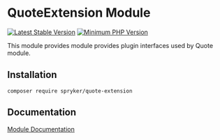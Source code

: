 # QuoteExtension Module
[![Latest Stable Version](https://poser.pugx.org/spryker/quote-extension/v/stable.svg)](https://packagist.org/packages/spryker/quote-extension)
[![Minimum PHP Version](https://img.shields.io/badge/php-%3E%3D%207.3-8892BF.svg)](https://php.net/)

This module provides module provides plugin interfaces used by Quote module.

## Installation

```
composer require spryker/quote-extension
```

## Documentation

[Module Documentation](https://academy.spryker.com/developing_with_spryker/module_guide/modules.html)
